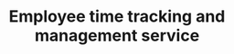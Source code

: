 ---
order: 2
title: Employee time tracking and management service
title_ru: Инструмент для планирования и отслеживания рабочего времени
year: 2023
company: Epam
type: B2E Web Service
type_ru: Корпоративный веб-сервис (B2E)
featured: true
summary: Enhanced and expanded workflows for a service used by 3,000+ employees. It combined functions for tracking and allocating working time—both individually and within projects and groups.
summary_ru: Совершенствовал и добавлял сценарии сервиса для 3000+ сотрудников. Он объединял функции учёта и распределения рабочего времени — как личного, так и внутри проектов и групп.

images_base: /assets/pix/cases/epam/time/
images_base_ru: /assets/pix/cases/epam/time-ru/

stages:
    desc: "Early structure explorations: navigation, key flows, and&nbsp;information hierarchy."
    desc_ru: "Ранние структурные наброски: навигация, ключевые потоки и&nbsp;информационная иерархия."
    images:
      - file: time1.jpg
        file_ru: ""
        caption: "Early structure explorations: navigation, key flows, and&nbsp;information hierarchy."
        caption_ru: "Ранние структурные наброски: навигация, ключевые потоки и&nbsp;информационная иерархия."
        home: true
      - file: time2.jpg
        file_ru: ""
        caption: "Wireframe: analytics overview"
        caption_ru: "Вайрфрейм: обзор аналитики"
        home: true
      - file: time3.jpg
        file_ru: ""
        caption: "Wireframe: report builder"
        caption_ru: "Вайрфрейм: конструктор отчётов"
        home: false

    desc: "Visual design with real data, final components, and&nbsp;micro-interactions."
    desc_ru: "Визуальный дизайн на&nbsp;реальных данных, финальные компоненты и&nbsp;микро-взаимодействия."
    images:
      - file: time4.jpg
        file_ru: ""
        caption: "Hi-fi: dashboard widgets"
        caption_ru: "Хай-фай: виджеты дашборда"
        home: false
      - file: time5.jpg
        file_ru: ""
        caption: "Hi-fi: analytics detail"
        caption_ru: "Хай-фай: детализация аналитики"
        home: false
      - file: time6.jpg
        file_ru: ""
        caption: "Hi-fi: reporting"
        caption_ru: "Хай-фай: отчётность"
        home: false

permalink: /cases/time/
---